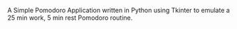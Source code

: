 A Simple Pomodoro Application written in Python using Tkinter to emulate a 25 min work, 5 min rest Pomodoro routine.
